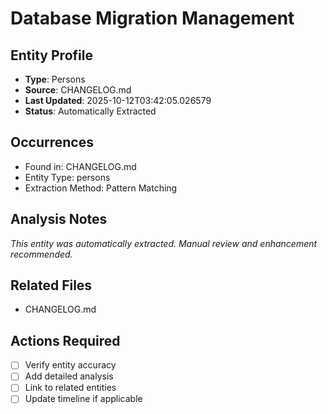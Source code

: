 # Database Migration Management

## Entity Profile
- **Type**: Persons
- **Source**: CHANGELOG.md
- **Last Updated**: 2025-10-12T03:42:05.026579
- **Status**: Automatically Extracted

## Occurrences
- Found in: CHANGELOG.md
- Entity Type: persons
- Extraction Method: Pattern Matching

## Analysis Notes
*This entity was automatically extracted. Manual review and enhancement recommended.*

## Related Files
- CHANGELOG.md

## Actions Required
- [ ] Verify entity accuracy
- [ ] Add detailed analysis
- [ ] Link to related entities
- [ ] Update timeline if applicable
